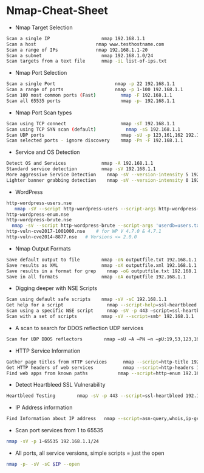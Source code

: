 
# Nmap-Cheat-Sheet

- Nmap Target Selection

```bash
Scan a single IP	               nmap 192.168.1.1
Scan a host	                     nmap www.testhostname.com
Scan a range of IPs	             nmap 192.168.1.1-20
Scan a subnet	                   nmap 192.168.1.0/24
Scan targets from a text file	   nmap -iL list-of-ips.txt
```

- Nmap Port Selection

```bash
Scan a single Port	                    nmap -p 22 192.168.1.1
Scan a range of ports                   nmap -p 1-100 192.168.1.1
Scan 100 most common ports (Fast)	      nmap -F 192.168.1.1
Scan all 65535 ports	                  nmap -p- 192.168.1.1
```
- Nmap Port Scan types

```bash
Scan using TCP connect	                  nmap -sT 192.168.1.1
Scan using TCP SYN scan (default)	        nmap -sS 192.168.1.1
Scan UDP ports	                          nmap -sU -p 123,161,162 192.168.1.1
Scan selected ports - ignore discovery	  nmap -Pn -F 192.168.1.1
```

- Service and OS Detection

```bash
Detect OS and Services	           nmap -A 192.168.1.1
Standard service detection	       nmap -sV 192.168.1.1
More aggressive Service Detection	 nmap -sV --version-intensity 5 192.168.1.1
Lighter banner grabbing detection	 nmap -sV --version-intensity 0 192.168.1.1
```

- WordPress

```bash
http-wordpress-users.nse
   nmap -sV --script http-wordpress-users --script-args http-wordpress-users.limit=10,http-wordpress-users.out=users.txt <target>
http-wordpress-enum.nse
http-wordpress-brute.nse
  nmap -sV --script http-wordpress-brute --script-args 'userdb=users.txt,passdb=passwords file,http-wordpress-brute.hostname=domain.com,http-wordpress-brute.threads=3,brute.firstonly=true' <target>
http-vuln-cve2017-1001000.nse    # for WP V 4.7.0 & 4.7.1
http-vuln-cve2014-8877.nse	 # Versions <= 2.0.0

```
- Nmap Output Formats

```bash
Save default output to file	       nmap -oN outputfile.txt 192.168.1.1
Save results as XML	               nmap -oX outputfile.xml 192.168.1.1
Save results in a format for grep	 nmap -oG outputfile.txt 192.168.1.1
Save in all formats	               nmap -oA outputfile 192.168.1.1
```

- Digging deeper with NSE Scripts

```bash
Scan using default safe scripts	   nmap -sV -sC 192.168.1.1
Get help for a script	             nmap --script-help=ssl-heartbleed
Scan using a specific NSE script	 nmap -sV -p 443 –script=ssl-heartbleed.nse 192.168.1.1
Scan with a set of scripts	       nmap -sV --script=smb* 192.168.1.1
```

- A scan to search for DDOS reflection UDP services

```bash
Scan for UDP DDOS reflectors	    nmap –sU –A –PN –n –pU:19,53,123,161 –script=ntp-monlist,dns-recursion,snmp-sysdescr 192.168.1.0/24
```


- HTTP Service Information

```bash
Gather page titles from HTTP services	   nmap --script=http-title 192.168.1.0/24
Get HTTP headers of web services	       nmap --script=http-headers 192.168.1.0/24
Find web apps from known paths	         nmap --script=http-enum 192.168.1.0/24
```

- Detect Heartbleed SSL Vulnerability

```bash
Heartbleed Testing	      nmap -sV -p 443 --script=ssl-heartbleed 192.168.1.0/24
```

- IP Address information

```bash
Find Information about IP address	nmap --script=asn-query,whois,ip-geolocation-maxmind 192.168.1.0/24
```

- Scan port services from 1 to 65535

```bash
nmap -sV -p 1-65535 192.168.1.1/24
```

- All ports, all service versions, simple scripts = just the open

```bash
nmap -p- -sV -sC $IP --open
```
